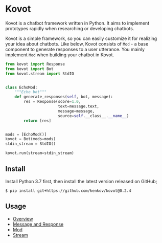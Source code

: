 # Kovot

Kovot is a chatbot framework written in Python.
It aims to implement prototypes rapidly when researching or developing chatbots.

Kovot is a simple framework, so you can easily customize it for realizing your idea about chatbots.
Like below, Kovot consists of `Mod` - a base component to generate responses to a user utterance.
You mainly implement `Mod` when building your chatbot in Kovot.

```py
from kovot import Response
from kovot import Bot
from kovot.stream import StdIO


class EchoMod:
    """Echo bot"""
    def generate_responses(self, bot, message):
        res = Response(score=1.0,
                       text=message.text,
                       message=message,
                       source=self.__class__.__name__)
        return [res]


mods = [EchoMod()]
kovot = Bot(mods=mods)
stdin_stream = StdIO()

kovot.run(stream=stdin_stream)
```

## Install

Install Python 3.7 first, then install the latest version released on GitHub;

```
$ pip install git+https://github.com/kenkov/kovot@0.2.4
```

## Usage

- [Overview](docs/overview.md)
- [Message and Response](docs/message_response.md)
- [Mod](docs/mod.md)
- [Stream](docs/stream.md)
